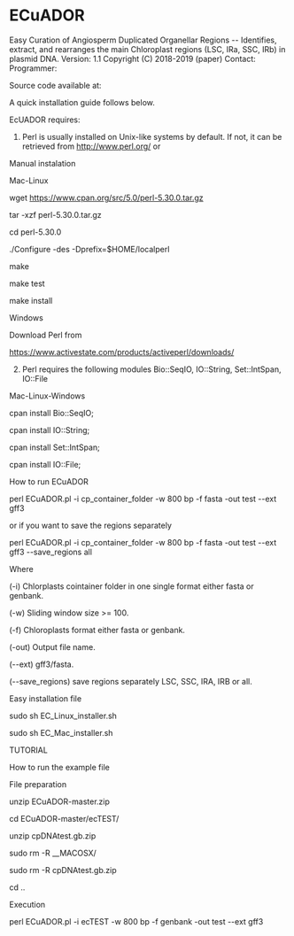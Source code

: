 # ECuADOR
Easy Curation of Angiosperm Duplicated Organellar Regions -- Identifies, extract, and rearranges the main Chloroplast regions (LSC, IRa, SSC, IRb) in plasmid DNA.
Version: 1.1
Copyright (C) 2018-2019 (paper)
Contact: 
Programmer: 

Source code available at: 

A quick installation guide follows below.

EcUADOR requires:




1) Perl is usually installed on Unix-like systems by default. If not, it can be retrieved from http://www.perl.org/ or


Manual instalation

Mac-Linux

wget https://www.cpan.org/src/5.0/perl-5.30.0.tar.gz

tar -xzf perl-5.30.0.tar.gz

cd perl-5.30.0
    
./Configure -des -Dprefix=$HOME/localperl
     
make
     
make test
     
make install


Windows

Download Perl from

https://www.activestate.com/products/activeperl/downloads/



2) Perl requires the following modules Bio::SeqIO, IO::String, Set::IntSpan, IO::File

Mac-Linux-Windows

cpan install Bio::SeqIO;

cpan install IO::String;

cpan install Set::IntSpan;

cpan install IO::File;



How to run ECuADOR


perl ECuADOR.pl -i cp_container_folder -w 800 bp -f fasta -out test --ext gff3

or if you want to save the regions separately

perl ECuADOR.pl -i cp_container_folder -w 800 bp -f fasta -out test --ext gff3 --save_regions all


Where

(-i) Chlorplasts cointainer folder in one single format either fasta or genbank.

(-w) Sliding window size >= 100.

(-f) Chloroplasts format either fasta or genbank.

(-out) Output file name.

(--ext) gff3/fasta.

(--save_regions) save regions separately LSC, SSC, IRA, IRB or all.


Easy installation file

sudo sh EC_Linux_installer.sh

sudo sh EC_Mac_installer.sh



TUTORIAL

How to run the example file

File preparation

unzip ECuADOR-master.zip

cd ECuADOR-master/ecTEST/

unzip cpDNAtest.gb.zip

sudo rm -R __MACOSX/

sudo rm -R cpDNAtest.gb.zip

cd ..


Execution

perl ECuADOR.pl -i ecTEST -w 800 bp -f genbank -out test --ext gff3

